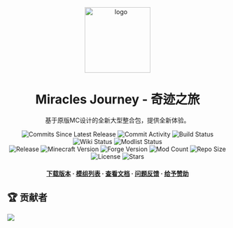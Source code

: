 <div align="center">
  <img src="https://cdn.sa.net/2024/12/08/UjBJsQtbSafA28L.png" alt="logo" width="150" height="auto" />
  <h1>Miracles Journey - 奇迹之旅</h1>
  <p>
    基于原版MC设计的全新大型整合包，提供全新体验。
  </p>
  <p>
    <img src="https://img.shields.io/github/commits-since/QianFuv/Miracles-Journey/latest?style=plastic&color=blue" alt="Commits Since Latest Release" />
    <img src="https://img.shields.io/github/commit-activity/w/QianFuv/Miracles-Journey?style=plastic&color=blue" alt="Commit Activity" />
    <img src="https://img.shields.io/github/actions/workflow/status/QianFuv/Miracles-Journey/testpack_build.yml?style=plastic&label=testpack build&color=blue" alt="Build Status" />
    <img src="https://img.shields.io/uptimerobot/status/m797930572-49470041ab540b0efc30ac67?style=plastic&label=wiki%20status&color=blue" alt="Wiki Status" />
    <img src="https://img.shields.io/uptimerobot/status/m797930565-9f7c55f97df8ef494668e3b9?style=plastic&label=modlist%20status&color=blue" alt="Modlist Status" />
    <br>
    <img src="https://img.shields.io/github/v/release/QianFuv/Miracles-Journey?style=plastic&color=blue" alt="Release" />
    <img src="https://img.shields.io/badge/dynamic/toml?url=https%3A%2F%2Fraw.githubusercontent.com%2FQianFuv%2FMiracles-Journey%2Frefs%2Fheads%2Fmain%2Fpack%2Fpack.toml&query=versions.minecraft&style=plastic&label=minecraft&color=blue" alt="Minecraft Version" />
    <img src="https://img.shields.io/badge/dynamic/toml?url=https%3A%2F%2Fraw.githubusercontent.com%2FQianFuv%2FMiracles-Journey%2Frefs%2Fheads%2Fmain%2Fpack%2Fpack.toml&query=versions.forge&style=plastic&label=forge&color=blue" alt="Forge Version" />
    <img src="https://img.shields.io/github/directory-file-count/QianFuv/Miracles-Journey/pack%2Fmods?style=plastic&label=mods&color=blue" alt="Mod Count" />
    <img src="https://img.shields.io/github/repo-size/QianFuv/Miracles-Journey?style=plastic&color=blue" alt="Repo Size" />
    <img src="https://img.shields.io/badge/license-CC--BY--NC--ND--4.0-blue?style=plastic&color=blue" alt="License" />
    <img src="https://img.shields.io/github/stars/QianFuv/Miracles-Journey?style=plastic&color=blue" alt="Stars" />
  </p>
  <h4>
      <a href="https://github.com/QianFuv/Miracles-Journey/releases">下载版本</a>
    <span> · </span>
      <a href="https://mjlist.qianf.fun/">模组列表</a>
    <span> · </span>
      <a href="https://mjwiki.qianf.fun/">查看文档</a>
    <span> · </span>
      <a href="https://github.com/QianFuv/Miracles-Journey/issues/new/choose">问题反馈</a>
    <span> · </span>
      <a href="https://afdian.com/a/qianfuv">给予赞助</a>
  </h4>
</div>

## 🏆 贡献者

<a href="https://github.com/QianFuv/Miracles-Journey/graphs/contributors">
  <img src="https://contrib.rocks/image?repo=QianFuv/Miracles-Journey" />
</a>